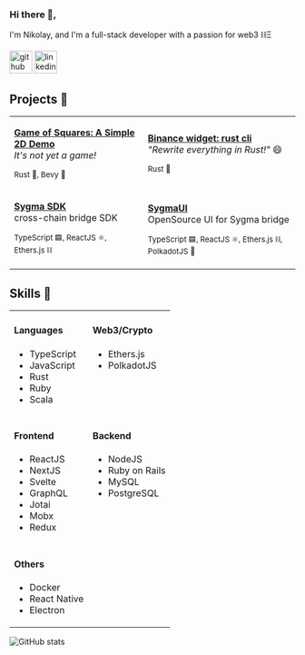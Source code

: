 ### Hi there 👋,
I'm Nikolay, and I'm a full-stack developer with a passion for web3 ⛓️Ξ

[<img src='https://cdn.jsdelivr.net/npm/simple-icons@3.0.1/icons/github.svg' alt='github' height='40'>](https://github.com/enemycnt)  [<img src='https://cdn.jsdelivr.net/npm/simple-icons@3.0.1/icons/linkedin.svg' alt='linkedin' height='40'>](https://www.linkedin.com/in/nikolay-topkaridi/)

## Projects 🚀
<table border="0" cols="2">
<tr>
<td>

  <a href="https://github.com/enemycnt/game_of_squares/"><b>Game of Squares: A Simple 2D Demo</b></a><br/>
  <em>It's not yet a game! </em>

   <small>Rust 🦀, Bevy 👾</small>
</td>
<td>

  <a href="https://github.com/enemycnt/bi-widget-rust-cli"><b>Binance widget: rust cli</b></a><br/>
  <em>"Rewrite everything in Rust!"</em> 😄

  <small>Rust 🦀</small>
</td>
</tr>
<tr>
<td>

  <a href="https://github.com/sygmaprotocol/sygma-sdk"><b>Sygma SDK</b></a><br/>
  cross-chain bridge SDK

  <small>TypeScript 🟦, ReactJS ⚛️, Ethers.js ⛓️ </small>
</td>
<td>

  <a href="https://github.com/sygmaprotocol/sygma-ui"><b>SygmaUI</b></a><br/>
  OpenSource UI for Sygma bridge

  <small>TypeScript 🟦, ReactJS ⚛️, Ethers.js ⛓️, PolkadotJS 🔴</small>
</td>

</tr>
</table>

## Skills 📜
<table border="0" cols="2">

<tr>
<td valign="top">
<h4>Languages</h4>
<ul>
<li>TypeScript</li>
<li>JavaScript</li>
<li>Rust</li>
<li>Ruby</li>
<li>Scala</li>
</ul>
</td>
<td valign="top">
<h4>Web3/Crypto</h4>
<ul>
<li>Ethers.js</li>
<li>PolkadotJS</li>
</ul>

</td>
</tr>

<tr>
<td valign="top">
<h4>Frontend</h4>
<ul>
<li>ReactJS</li>
<li>NextJS</li>
<li>Svelte</li>
<li>GraphQL</li>
<li>Jotai</li>
<li>Mobx</li>
<li>Redux</li>
</ul>
</td>
<td valign="top">
<h4>Backend</h4>
<ul>
<li>NodeJS</li>
<li>Ruby on Rails</li>
<li>MySQL</li>
<li>PostgreSQL</li>
</ul>
</td>


</td>
</tr>
<tr>
<td valign="top">

<h4>Others</h4>
<ul>
<li>Docker</li>
<li>React Native</li>
<li>Electron</li>
</ul>
</td>
</tr>
</table>

![GitHub stats](https://github-readme-stats.vercel.app/api?username=enemycnt&show_icons=true&hide_rank=true)
